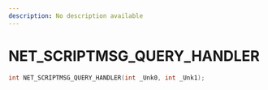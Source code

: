 ```yaml
---
description: No description available 
---
```


# NET_SCRIPTMSG_QUERY_HANDLER

```cpp
int NET_SCRIPTMSG_QUERY_HANDLER(int _Unk0, int _Unk1);
```